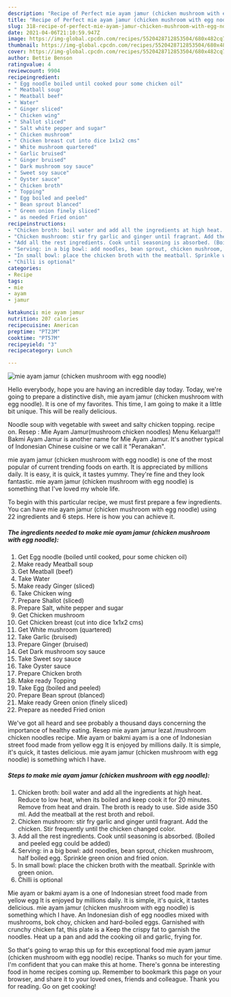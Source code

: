 ```yaml
---
description: "Recipe of Perfect mie ayam jamur (chicken mushroom with egg noodle)"
title: "Recipe of Perfect mie ayam jamur (chicken mushroom with egg noodle)"
slug: 318-recipe-of-perfect-mie-ayam-jamur-chicken-mushroom-with-egg-noodle
date: 2021-04-06T21:10:59.947Z
image: https://img-global.cpcdn.com/recipes/5520428712853504/680x482cq70/mie-ayam-jamur-chicken-mushroom-with-egg-noodle-recipe-main-photo.jpg
thumbnail: https://img-global.cpcdn.com/recipes/5520428712853504/680x482cq70/mie-ayam-jamur-chicken-mushroom-with-egg-noodle-recipe-main-photo.jpg
cover: https://img-global.cpcdn.com/recipes/5520428712853504/680x482cq70/mie-ayam-jamur-chicken-mushroom-with-egg-noodle-recipe-main-photo.jpg
author: Bettie Benson
ratingvalue: 4
reviewcount: 9904
recipeingredient:
- " Egg noodle boiled until cooked pour some chicken oil"
- " Meatball soup"
- " Meatball beef"
- " Water"
- " Ginger sliced"
- " Chicken wing"
- " Shallot sliced"
- " Salt white pepper and sugar"
- " Chicken mushroom"
- " Chicken breast cut into dice 1x1x2 cms"
- " White mushroom quartered"
- " Garlic bruised"
- " Ginger bruised"
- " Dark mushroom soy sauce"
- " Sweet soy sauce"
- " Oyster sauce"
- " Chicken broth"
- " Topping"
- " Egg boiled and peeled"
- " Bean sprout blanced"
- " Green onion finely sliced"
- " as needed Fried onion"
recipeinstructions:
- "Chicken broth: boil water and add all the ingredients at high heat. Reduce to low heat, when its boiled and keep cook it for 20 minutes. Remove from heat and drain. The broth is ready to use. Side aside 350 ml. Add the meatball at the rest broth and reboil."
- "Chicken mushroom: stir fry garlic and ginger until fragrant. Add the chicken. Stir frequently until the chicken changed color."
- "Add all the rest ingredients. Cook until seasoning is absorbed. (Boiled and peeled egg could be added)"
- "Serving: in a big bowl: add noodles, bean sprout, chicken mushroom, half boiled egg. Sprinkle green onion and fried onion."
- "In small bowl: place the chicken broth with the meatball. Sprinkle with green onion."
- "Chilli is optional"
categories:
- Recipe
tags:
- mie
- ayam
- jamur

katakunci: mie ayam jamur 
nutrition: 207 calories
recipecuisine: American
preptime: "PT23M"
cooktime: "PT57M"
recipeyield: "3"
recipecategory: Lunch

---
```



![mie ayam jamur (chicken mushroom with egg noodle)](https://img-global.cpcdn.com/recipes/5520428712853504/680x482cq70/mie-ayam-jamur-chicken-mushroom-with-egg-noodle-recipe-main-photo.jpg)

Hello everybody, hope you are having an incredible day today. Today, we're going to prepare a distinctive dish, mie ayam jamur (chicken mushroom with egg noodle). It is one of my favorites. This time, I am going to make it a little bit unique. This will be really delicious.

Noodle soup with vegetable with sweet and salty chicken topping. recipe on. Resep : Mie Ayam Jamur(mushroom chicken noodles) Menu Keluarga!!! Bakmi Ayam Jamur is another name for Mie Ayam Jamur. It&#39;s another typical of Indonesian Chinese cuisine or we call it &#34;Peranakan&#34;.

mie ayam jamur (chicken mushroom with egg noodle) is one of the most popular of current trending foods on earth. It is appreciated by millions daily. It is easy, it is quick, it tastes yummy. They're fine and they look fantastic. mie ayam jamur (chicken mushroom with egg noodle) is something that I've loved my whole life.


To begin with this particular recipe, we must first prepare a few ingredients. You can have mie ayam jamur (chicken mushroom with egg noodle) using 22 ingredients and 6 steps. Here is how you can achieve it.

<!--inarticleads1-->

##### The ingredients needed to make mie ayam jamur (chicken mushroom with egg noodle):

1. Get  Egg noodle (boiled until cooked, pour some chicken oil)
1. Make ready  Meatball soup
1. Get  Meatball (beef)
1. Take  Water
1. Make ready  Ginger (sliced)
1. Take  Chicken wing
1. Prepare  Shallot (sliced)
1. Prepare  Salt, white pepper and sugar
1. Get  Chicken mushroom
1. Get  Chicken breast (cut into dice 1x1x2 cms)
1. Get  White mushroom (quartered)
1. Take  Garlic (bruised)
1. Prepare  Ginger (bruised)
1. Get  Dark mushroom soy sauce
1. Take  Sweet soy sauce
1. Take  Oyster sauce
1. Prepare  Chicken broth
1. Make ready  Topping
1. Take  Egg (boiled and peeled)
1. Prepare  Bean sprout (blanced)
1. Make ready  Green onion (finely sliced)
1. Prepare  as needed Fried onion


We&#39;ve got all heard and see probably a thousand days concerning the importance of healthy eating. Resep mie ayam jamur lezat /mushroom chicken noodles recipe. Mie ayam or bakmi ayam is a one of Indonesian street food made from yellow egg It is enjoyed by millions daily. It is simple, it&#39;s quick, it tastes delicious. mie ayam jamur (chicken mushroom with egg noodle) is something which I have. 

<!--inarticleads2-->

##### Steps to make mie ayam jamur (chicken mushroom with egg noodle):

1. Chicken broth: boil water and add all the ingredients at high heat. Reduce to low heat, when its boiled and keep cook it for 20 minutes. Remove from heat and drain. The broth is ready to use. Side aside 350 ml. Add the meatball at the rest broth and reboil.
1. Chicken mushroom: stir fry garlic and ginger until fragrant. Add the chicken. Stir frequently until the chicken changed color.
1. Add all the rest ingredients. Cook until seasoning is absorbed. (Boiled and peeled egg could be added)
1. Serving: in a big bowl: add noodles, bean sprout, chicken mushroom, half boiled egg. Sprinkle green onion and fried onion.
1. In small bowl: place the chicken broth with the meatball. Sprinkle with green onion.
1. Chilli is optional


Mie ayam or bakmi ayam is a one of Indonesian street food made from yellow egg It is enjoyed by millions daily. It is simple, it&#39;s quick, it tastes delicious. mie ayam jamur (chicken mushroom with egg noodle) is something which I have. An Indonesian dish of egg noodles mixed with mushrooms, bok choy, chicken and hard-boiled eggs. Garnished with crunchy chicken fat, this plate is a Keep the crispy fat to garnish the noodles. Heat up a pan and add the cooking oil and garlic, frying for. 

So that's going to wrap this up for this exceptional food mie ayam jamur (chicken mushroom with egg noodle) recipe. Thanks so much for your time. I'm confident that you can make this at home. There's gonna be interesting food in home recipes coming up. Remember to bookmark this page on your browser, and share it to your loved ones, friends and colleague. Thank you for reading. Go on get cooking!
